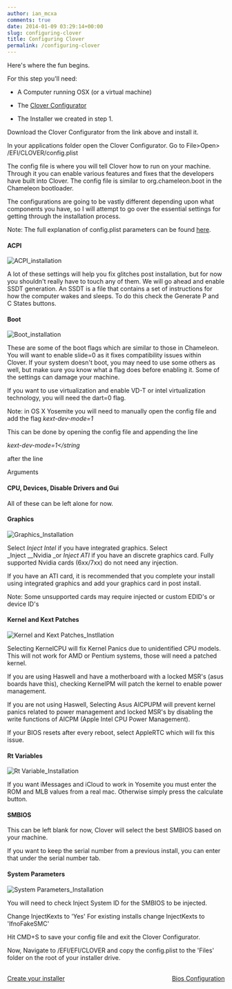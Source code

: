 ```yaml
---
author: ian_mcxa
comments: true
date: 2014-01-09 03:29:14+00:00
slug: configuring-clover
title: Configuring Clover
permalink: /configuring-clover
---
```


Here's where the fun begins.

For this step you'll need:



	
  * A Computer running OSX (or a virtual machine)

	
  * The [Clover Configurator](http://www.hackintoshosx.com/files/file/49-clover-configurator/)

	
  * The Installer we created in step 1.


Download the Clover Configurator from the link above and install it.

In your applications folder open the Clover Configurator. Go to File>Open> /EFI/CLOVER/config.plist

The config file is where you will tell Clover how to run on your machine. Through it you can enable various features and fixes that the developers have built into Clover. The config file is similar to org.chameleon.boot in the Chameleon bootloader.

The configurations are going to be vastly different depending upon what components you have, so I will attempt to go over the essential settings for getting through the installation process.

Note: The full explanation of config.plist parameters can be found [here](http://clover-wiki.zetam.org/pages/Configuration/).


#### **ACPI**


![ACPI_installation](/images/installation/acpi.png)

A lot of these settings will help you fix glitches post installation, but for now you shouldn't really have to touch any of them. We will go ahead and enable SSDT generation. An SSDT is a file that contains a set of instructions for how the computer wakes and sleeps. To do this check the Generate P and C States buttons.


#### **Boot**


![Boot_installation](/images/installation/boot.png)

These are some of the boot flags which are similar to those in Chameleon. You will want to enable slide=0 as it fixes compatibility issues within Clover. If your system doesn't boot, you may need to use some others as well, but make sure you know what a flag does before enabling it. Some of the settings can damage your machine.

If you want to use virtualization and enable VD-T or intel virtualization technology, you will need the dart=0 flag.

Note: in OS X Yosemite you will need to manually open the config file and add the flag _kext-dev-mode=1_

This can be done by opening the config file and appending the line

_<string>kext-dev-mode=1</string_

after the line

<key>Arguments</key>


#### **CPU, Devices, Disable Drivers and Gui**


All of these can be left alone for now.


#### **Graphics**


![Graphics_Installation](/images/installation/graphics_installation.jpg)

Select _Inject Intel_ if you have integrated graphics. Select _Inject __Nvidia _or _Inject ATI_ if you have an discrete graphics card. Fully supported Nvidia cards (6xx/7xx) do not need any injection.

If you have an ATI card, it is recommended that you complete your install using integrated graphics and add your graphics card in post install.

Note: Some unsupported cards may require injected or custom EDID's or device ID's


#### **Kernel and Kext** **Patches**


![Kernel and Kext Patches_Instllation](/images/installation/kernel.png)

Selecting KernelCPU will fix Kernel Panics due to unidentified CPU models. This will not work for AMD or Pentium systems, those will need a patched kernel.

If you are using Haswell and have a motherboard with a locked MSR's (asus boards have this), checking KernelPM will patch the kernel to enable power management.

If you are not using Haswell, Selecting Asus AICPUPM will prevent kernel panics related to power management and locked MSR's by disabling the write functions of AICPM (Apple Intel CPU Power Management).

If your BIOS resets after every reboot, select AppleRTC which will fix this issue.


#### Rt Variables


![Rt Variable_Installation](/images/installation/rt-vars.png)

If you want iMessages and iCloud to work in Yosemite you must enter the ROM and MLB values from a real mac. Otherwise simply press the calculate button.

#### **SMBIOS**


This can be left blank for now, Clover will select the best SMBIOS based on your machine.

If you want to keep the serial number from a previous install, you can enter that under the serial number tab.


#### **System Parameters**


![System Parameters_Installation](/images/installation/sysparams.png)

You will need to check Inject System ID for the SMBIOS to be injected.

Change InjectKexts to 'Yes' For existing installs change InjectKexts to 'IfnoFakeSMC'

Hit CMD+S to save your config file and exit the Clover Configurator.

Now, Navigate to /EFI/EFI/CLOVER and copy the config.plist to the 'Files' folder on the root of your installer drive.

<br>
<a class="btn btn-frontpage" style="float:left" href="/create-your-installer">Create your installer <i class="fa fa-chevron-left"></i></a>
<a class="btn btn-frontpage" style="float:right" href="/bios-configuration">Bios Configuration <i class="fa fa-chevron-right"></i></a>
